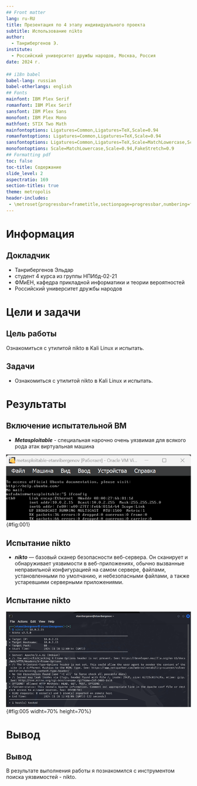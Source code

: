 ```yaml
---
## Front matter
lang: ru-RU
title: Презентация по 4 этапу индивидуального проекта
subtitle: Использование nikto
author:
  - Танрибергенов Э.
institute:
  - Российский университет дружбы народов, Москва, Россия
date: 2024 г.

## i18n babel
babel-lang: russian
babel-otherlangs: english
## Fonts
mainfont: IBM Plex Serif
romanfont: IBM Plex Serif
sansfont: IBM Plex Sans
monofont: IBM Plex Mono
mathfont: STIX Two Math
mainfontoptions: Ligatures=Common,Ligatures=TeX,Scale=0.94
romanfontoptions: Ligatures=Common,Ligatures=TeX,Scale=0.94
sansfontoptions: Ligatures=Common,Ligatures=TeX,Scale=MatchLowercase,Scale=0.94
monofontoptions: Scale=MatchLowercase,Scale=0.94,FakeStretch=0.9
## Formatting pdf
toc: false
toc-title: Содержание
slide_level: 2
aspectratio: 169
section-titles: true
theme: metropolis
header-includes:
 - \metroset{progressbar=frametitle,sectionpage=progressbar,numbering=fraction}
---
```


# Информация

## Докладчик

  - Танрибергенов Эльдар
  - студент 4 курса из группы НПИбд-02-21
  - ФМиЕН, кафедра прикладной информатики и теории вероятностей
  - Российский университет дружбы народов


# Цели и задачи

## Цель работы

 Ознакомиться с утилитой nikto в Kali Linux и испытать. 


## Задачи

- Ознакомиться с утилитой nikto в Kali Linux и испытать. 

# Результаты

## Включение испытательной ВМ

 - ***Metasploitable*** - специальная нарочно очень уязвимая для всякого рода атак виртуальная машина

![Запуск ВМ и просмотр интерфейсов для получения ip-адреса](../images/1.png){#fig:001}


## Испытание nikto

 - ***nikto*** — базовый сканер безопасности веб-сервера. Он сканирует и обнаруживает уязвимости в веб-приложениях, обычно вызванные неправильной конфигурацией на самом сервере, файлами, установленными по умолчанию, и небезопасными файлами, а также устаревшими серверными приложениями.

## Испытание nikto

![Результат](../images/2.png){#fig:005 widht=70% height=70%}




# Вывод
  
## Вывод

 В результате выполнения работы я познакомился с инструментом поиска уязвимостей - nikto.